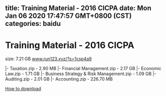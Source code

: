 
title: Training Material - 2016 CICPA
date: Mon Jan 06 2020 17:47:57 GMT+0800 (CST)    
categories: baidu
---

# Training Material - 2016 CICPA
size: 7.21 GB
 www.run123.xyz/?s=1csp4a9
 
|- Taxation.zip - 2.90 MB
|- Financial Management.zip - 2.17 GB
|- Economic Law.zip - 1.71 GB
|- Business Strategy & Risk Management.zip - 1.09 GB
|- Auditing.zip - 2.01 GB
|- Accounting.zip - 226.70 MB

[How to download](https://bpcam.bemobtrk.com/go/2ceec3aa-1ca2-46d6-b9ff-aaa5c184517c?jno=2909)